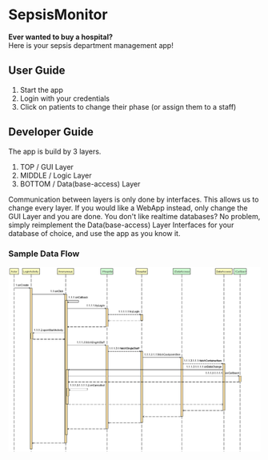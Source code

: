 # SepsisMonitor
**Ever wanted to buy a hospital?**  
Here is your sepsis department management app!  

## User Guide
1. Start the app
2. Login with your credentials
3. Click on patients to change their phase (or assign them to a staff)  

## Developer Guide
The app is build by 3 layers.  
1. TOP / GUI Layer
2. MIDDLE / Logic Layer
3. BOTTOM / Data(base-access) Layer  

Communication between layers is only done by interfaces.
This allows us to change every layer.
If you would like a WebApp instead, only change the GUI Layer and you are done.
You don't like realtime databases? No problem,
simply reimplement the Data(base-access) Layer Interfaces for your database of choice, 
and use the app as you know it.  

### Sample Data Flow
![Login Activity Sequence Diagram](./diagrams/LoginActivity_onCreate.png "Login Activity Data Flow")